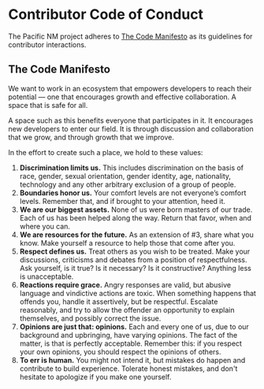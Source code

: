 # Contributor Code of Conduct

The Pacific NM project adheres to [The Code Manifesto](http://codemanifesto.com)
as its guidelines for contributor interactions.

## The Code Manifesto

We want to work in an ecosystem that empowers developers to reach their
potential — one that encourages growth and effective collaboration. A space that
is safe for all.

A space such as this benefits everyone that participates in it. It encourages
new developers to enter our field. It is through discussion and collaboration
that we grow, and through growth that we improve.

In the effort to create such a place, we hold to these values:

1. **Discrimination limits us.** This includes discrimination on the basis of
   race, gender, sexual orientation, gender identity, age, nationality, technology
   and any other arbitrary exclusion of a group of people.
2. **Boundaries honor us.** Your comfort levels are not everyone’s comfort
   levels. Remember that, and if brought to your attention, heed it.
3. **We are our biggest assets.** None of us were born masters of our trade.
   Each of us has been helped along the way. Return that favor, when and where
   you can.
4. **We are resources for the future.** As an extension of #3, share what you
   know. Make yourself a resource to help those that come after you.
5. **Respect defines us.** Treat others as you wish to be treated. Make your
   discussions, criticisms and debates from a position of respectfulness. Ask
   yourself, is it true? Is it necessary? Is it constructive? Anything less is
   unacceptable.
6. **Reactions require grace.** Angry responses are valid, but abusive language
   and vindictive actions are toxic. When something happens that offends you,
   handle it assertively, but be respectful. Escalate reasonably, and try to
   allow the offender an opportunity to explain themselves, and possibly correct
   the issue.
7. **Opinions are just that: opinions.** Each and every one of us, due to our
   background and upbringing, have varying opinions. The fact of the matter, is
   that is perfectly acceptable. Remember this: if you respect your own
   opinions, you should respect the opinions of others.
8. **To err is human.** You might not intend it, but mistakes do happen and
   contribute to build experience. Tolerate honest mistakes, and don't hesitate
   to apologize if you make one yourself.
